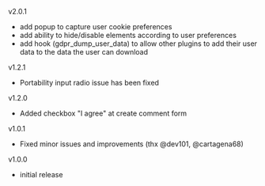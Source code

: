 v2.0.1
- add popup to capture user cookie preferences
- add ability to hide/disable elements according to user preferences
- add hook (gdpr_dump_user_data) to allow other plugins to add their user data to the data the user can download

v1.2.1

- Portability input radio issue has been fixed

v1.2.0

- Added checkbox "I agree" at create comment form

v1.0.1

- Fixed minor issues and improvements (thx @dev101, @cartagena68)

v1.0.0

- initial release